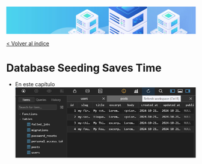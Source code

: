 ![Virtualización](/docs/images/header.png)

[< Volver al índice](/docs/ReadMe.md)

# Database Seeding Saves Time

- En este capítulo 
![Virtualización](/docs/images/cap23.png)